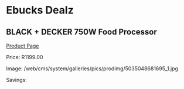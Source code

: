 
# Ebucks Dealz
## BLACK + DECKER 750W Food Processor
[Product Page](https://www.ebucks.com/web/shop/productSelected.do?prodId=1212393291&catId=704987863)

Price: R1199.00

Image: /web/cms/system/galleries/pics/prodimg/5035048681695_1.jpg

Savings: 


	
